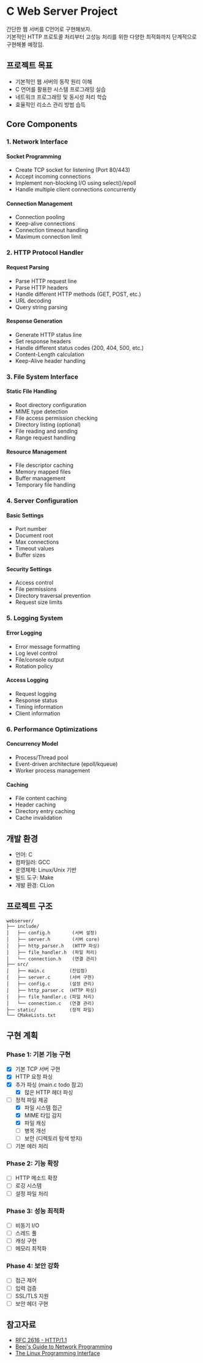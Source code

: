 # C Web Server Project

간단한 웹 서버를 C언어로 구현해보자.
</br>
기본적인 HTTP 프로토콜 처리부터 고성능 처리를 위한 다양한 최적화까지 단계적으로 구현해볼 예정임.

## 프로젝트 목표

- 기본적인 웹 서버의 동작 원리 이해
- C 언어를 활용한 시스템 프로그래밍 실습
- 네트워크 프로그래밍 및 동시성 처리 학습
- 효율적인 리소스 관리 방법 습득

## Core Components

### 1. Network Interface

#### Socket Programming

- Create TCP socket for listening (Port 80/443)
- Accept incoming connections
- Implement non-blocking I/O using select()/epoll
- Handle multiple client connections concurrently

#### Connection Management

- Connection pooling
- Keep-alive connections
- Connection timeout handling
- Maximum connection limit

### 2. HTTP Protocol Handler

#### Request Parsing

- Parse HTTP request line
- Parse HTTP headers
- Handle different HTTP methods (GET, POST, etc.)
- URL decoding
- Query string parsing

#### Response Generation

- Generate HTTP status line
- Set response headers
- Handle different status codes (200, 404, 500, etc.)
- Content-Length calculation
- Keep-Alive header handling

### 3. File System Interface

#### Static File Handling

- Root directory configuration
- MIME type detection
- File access permission checking
- Directory listing (optional)
- File reading and sending
- Range request handling

#### Resource Management

- File descriptor caching
- Memory mapped files
- Buffer management
- Temporary file handling

### 4. Server Configuration

#### Basic Settings

- Port number
- Document root
- Max connections
- Timeout values
- Buffer sizes

#### Security Settings

- Access control
- File permissions
- Directory traversal prevention
- Request size limits

### 5. Logging System

#### Error Logging

- Error message formatting
- Log level control
- File/console output
- Rotation policy

#### Access Logging

- Request logging
- Response status
- Timing information
- Client information

### 6. Performance Optimizations

#### Concurrency Model

- Process/Thread pool
- Event-driven architecture (epoll/kqueue)
- Worker process management

#### Caching

- File content caching
- Header caching
- Directory entry caching
- Cache invalidation

## 개발 환경

- 언어: C
- 컴파일러: GCC
- 운영체제: Linux/Unix 기반
- 빌드 도구: Make
- 개발 환경: CLion

## 프로젝트 구조

```
webserver/
├── include/
│   ├── config.h        (서버 설정)
│   ├── server.h        (서버 core)
│   ├── http_parser.h   (HTTP 파싱)
│   ├── file_handler.h  (파일 처리)
│   └── connection.h    (연결 관리)
├── src/
│   ├── main.c         (진입점)
│   ├── server.c       (서버 구현)
│   ├── config.c       (설정 관리)
│   ├── http_parser.c  (HTTP 파싱)
│   ├── file_handler.c (파일 처리)
│   └── connection.c   (연결 관리)
├── static/            (정적 파일)
└── CMakeLists.txt
```

<!--
## 빌드 방법

```bash
make clean
make
```

## 실행 방법

```bash
./webserver
```

## 테스트

```bash
make test
```
-->

## 구현 계획

### Phase 1: 기본 기능 구현

- [x] 기본 TCP 서버 구현
- [x] HTTP 요청 파싱
- [x] 추가 파싱 (main.c todo 참고)
  - [x] 많은 HTTP 헤더 파싱
- [ ] 정적 파일 제공
  - [x] 파일 시스템 접근
  - [x] MIME 타입 감지
  - [x] 파일 캐싱
  - [ ] 병목 개선
  - [ ] 보안 (디렉토리 탐색 방지)
- [ ] 기본 에러 처리

### Phase 2: 기능 확장

- [ ] HTTP 메소드 확장
- [ ] 로깅 시스템
- [ ] 설정 파일 처리

### Phase 3: 성능 최적화

- [ ] 비동기 I/O
- [ ] 스레드 풀
- [ ] 캐싱 구현
- [ ] 메모리 최적화

### Phase 4: 보안 강화

- [ ] 접근 제어
- [ ] 입력 검증
- [ ] SSL/TLS 지원
- [ ] 보안 헤더 구현

## 참고자료

- [RFC 2616 - HTTP/1.1](https://tools.ietf.org/html/rfc2616)
- [Beej's Guide to Network Programming](https://beej.us/guide/bgnet/)
- [The Linux Programming Interface](http://man7.org/tlpi/)
